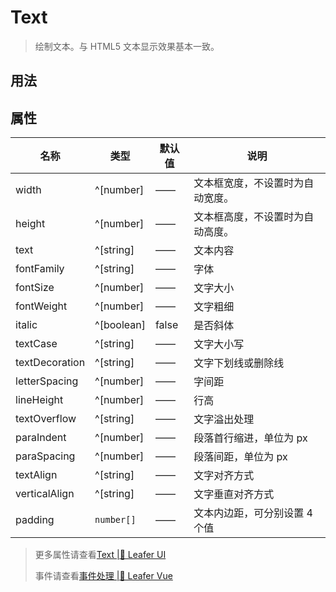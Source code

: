 <script setup lang="ts">
import code from './../app/leaferApp.vue?raw'
</script>
# Text
>
> 绘制文本。与 HTML5 文本显示效果基本一致。
>

## 用法

<Repl :code />

## 属性

| 名称 | 类型 | 默认值 | 说明 |
| --- | --- | --- | --- |
| width | ^[number] | —— | 文本框宽度，不设置时为自动宽度。 |
| height | ^[number] | —— | 文本框高度，不设置时为自动高度。 |
| text | ^[string] | —— | 文本内容 |
| fontFamily | ^[string] | —— | 字体 |
| fontSize | ^[number] | —— | 文字大小 |
| fontWeight | ^[number] | —— | 文字粗细 |
| italic | ^[boolean] | false | 是否斜体 |
| textCase | ^[string] | —— | 文字大小写 |
| textDecoration | ^[string] | —— | 文字下划线或删除线 |
| letterSpacing | ^[number] | —— | 字间距 |
| lineHeight | ^[number] | —— | 行高 |
| textOverflow | ^[string] | —— | 文字溢出处理 |
| paraIndent | ^[number] | —— | 段落首行缩进，单位为 px |
| paraSpacing | ^[number] | —— | 段落间距，单位为 px |
| textAlign | ^[string] | —— | 文字对齐方式 |
| verticalAlign | ^[string] | —— | 文字垂直对齐方式 |
| padding | `number[]` | —— | 文本内边距，可分别设置 4 个值 |

> 更多属性请查看[Text |🌿 Leafer UI](https://www.leaferjs.com/ui/reference/display/Text.html)
>
> 事件请查看[事件处理 |🌿 Leafer Vue](/guide/events/events)
